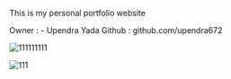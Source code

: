 

This is my personal portfolio website 

Owner : - Upendra Yada 
Github : github.com/upendra672

![111111111](https://user-images.githubusercontent.com/110459355/213211640-8a3ce930-f1d5-4c22-a0b2-816cecb4c4eb.jpg)

![111](https://user-images.githubusercontent.com/110459355/213212036-e9429a11-9c82-4dfb-bfad-db646b0b3927.jpg)


